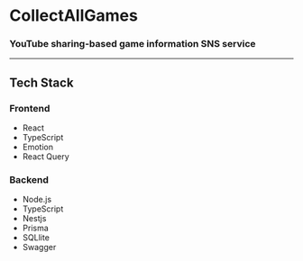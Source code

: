# CollectAllGames

### YouTube sharing-based game information SNS service

---

## Tech Stack

### Frontend

- React
- TypeScript
- Emotion
- React Query

### Backend

- Node.js
- TypeScript
- Nestjs
- Prisma
- SQLlite
- Swagger
